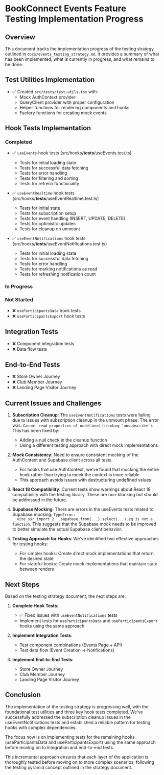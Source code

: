 # BookConnect Events Feature Testing Implementation Progress

## Overview

This document tracks the implementation progress of the testing strategy outlined in `docs/events_testing_strategy.md`. It provides a summary of what has been implemented, what is currently in progress, and what remains to be done.

## Test Utilities Implementation

- ✅ Created `src/tests/test-utils.tsx` with:
  - Mock AuthContext provider
  - QueryClient provider with proper configuration
  - Helper functions for rendering components and hooks
  - Factory functions for creating mock events

## Hook Tests Implementation

### Completed
- ✅ `useEvents` hook tests (src/hooks/__tests__/useEvents.test.ts)
  - Tests for initial loading state
  - Tests for successful data fetching
  - Tests for error handling
  - Tests for filtering and sorting
  - Tests for refresh functionality

- ✅ `useEventRealtime` hook tests (src/hooks/__tests__/useEventRealtime.test.ts)
  - Tests for initial state
  - Tests for subscription setup
  - Tests for event handling (INSERT, UPDATE, DELETE)
  - Tests for optimistic updates
  - Tests for cleanup on unmount

- ✅ `useEventNotifications` hook tests (src/hooks/__tests__/useEventNotifications.test.ts)
  - Tests for initial loading state
  - Tests for successful data fetching
  - Tests for error handling
  - Tests for marking notifications as read
  - Tests for refreshing notification count

### In Progress

### Not Started
- ❌ `useParticipantsData` hook tests
- ❌ `useParticipantsExport` hook tests

## Integration Tests

- ❌ Component integration tests
- ❌ Data flow tests

## End-to-End Tests

- ❌ Store Owner Journey
- ❌ Club Member Journey
- ❌ Landing Page Visitor Journey

## Current Issues and Challenges

1. **Subscription Cleanup**: The `useEventNotifications` tests were failing due to issues with subscription cleanup in the unmount phase. The error was: `Cannot read properties of undefined (reading 'unsubscribe')`. This has been fixed by:
   - Adding a null check in the cleanup function
   - Using a different testing approach with direct mock implementations

2. **Mock Consistency**: Need to ensure consistent mocking of the AuthContext and Supabase client across all tests.
   - For hooks that use AuthContext, we've found that mocking the entire hook rather than trying to mock the context is more reliable
   - This approach avoids issues with destructuring undefined values

3. **React 18 Compatibility**: Current tests show warnings about React 18 compatibility with the testing library. These are non-blocking but should be addressed in the future.

4. **Supabase Mocking**: There are errors in the useEvents tests related to Supabase mocking: `TypeError: __vite_ssr_import_2__.supabase.from(...).select(...).eq is not a function`. This suggests that the Supabase mock needs to be improved to better simulate the actual Supabase client behavior.

5. **Testing Approach for Hooks**: We've identified two effective approaches for testing hooks:
   - For simpler hooks: Create direct mock implementations that return the desired state
   - For stateful hooks: Create mock implementations that maintain state between renders

## Next Steps

Based on the testing strategy document, the next steps are:

1. **Complete Hook Tests**:
   - ✅ Fixed issues with `useEventNotifications` tests
   - Implement tests for `useParticipantsData` and `useParticipantsExport` hooks using the same approach

2. **Implement Integration Tests**:
   - Test component combinations (Events Page + API)
   - Test data flow (Event Creation → Notifications)

3. **Implement End-to-End Tests**:
   - Store Owner Journey
   - Club Member Journey
   - Landing Page Visitor Journey

## Conclusion

The implementation of the testing strategy is progressing well, with the foundational test utilities and three key hook tests completed. We've successfully addressed the subscription cleanup issues in the useEventNotifications tests and established a reliable pattern for testing hooks with complex dependencies.

The focus now is on implementing tests for the remaining hooks (useParticipantsData and useParticipantsExport) using the same approach before moving on to integration and end-to-end tests.

This incremental approach ensures that each layer of the application is thoroughly tested before moving on to more complex scenarios, following the testing pyramid concept outlined in the strategy document.
